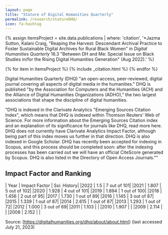 ```yaml
---
layout: page
title: "Stature of Digital Humanities Quarterly"
permalink: /research/statureDHQ/
icon: fa-hashtag
---
```


{% assign itemsProject = site.data.publications | where: 'citation', '&#42;Jazma Sutton, Kalani Craig, &quot;Reaping the Harvest: Descendant Archival Practice to Foster Sustainable Digital Archives for Rural Black Women&quot; in *Digital Humanities Quarterly* 16.3 &quot;Between DH and Me: Special Issue on Black Studies in/for the Rising Digital Humanities Generation&quot; (Aug 2022).' %}

{% for item in itemsProject %}
{% include _citation.html %}
{% endfor %}

Digital Humanities Quarterly (DHQ) "an open-access, peer-reviewed, digital journal covering all aspects of digital media in the humanities." DHQ is published "by the Association for Computers and the Humanities (ACH) and the Alliance of Digital Humanities Organizations (ADHO)," the two largest associations that shape the discipline of digital humanities.

"DHQ is indexed in the Clarivate Analytics "Emerging Sources Citation Index", which means that DHQ is indexed within Thomson Reuters' Web of Science. For more information about the Emerging Sources Citation index and an explanation of its significance for journals like DHQ, read more here. DHQ does not currently have Clarivate Analytics Impact Factor, although being part of this index moves us further in that direction. DHQ is also indexed in Google Scholar. DHQ has recently been accepted for indexing in Scopus, and this process should be completed soon: after the indexing processes has been carried out we will have an official CiteScore generated by Scopus. DHQ is also listed in the Directory of Open Access Journals.""

## Impact Factor and Ranking

| Year | Impact Factor | Ssi: History|
|2022 | 1.5 | 7 out of 101|
|2021 | 1.807 | 5 out of 102|
|2020 | 1.928 | 4 out of 101|
|2019 | 1.894 | 1 out of 100|
|2018 | 1.456 | 2 out of 95|
|2017 | 1.730 | 1 out of 89|
|2016 | 1.145 | 3 out of 87|
|2015 | 1.339 | 1 out of 87|
|2014 | 2.615 | 1 out of 87|
|2013 | 1.293 | 1 out of 72|
|2012 | 1.000 | 3 out of 69|
|2011 | 1.103 |  |
|2010 | 1.907 |  |
|2009 | 2.114 |  |
|2008 | 2.152 |  |

Source: [https://digitalhumanities.org/dhq/about/about.html) (last accessed July 21, 2023)